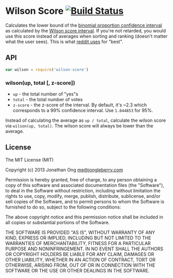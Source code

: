 # Wilson Score [![Build Status](https://travis-ci.org/jonathanong/wilson-score.png)](https://travis-ci.org/jonathanong/wilson-score)

Calculates the lower bound of the [binomial proportion confidence interval](http://en.wikipedia.org/wiki/Binomial_proportion_confidence_interval) as calculated by the [Wilson score interval](http://en.wikipedia.org/wiki/Binomial_proportion_confidence_interval#Wilson_score_interval).
If you're not retarded, you would use this score instead of averages when sorting and ranking (doesn't matter what the user sees).
This is what [reddit uses](http://amix.dk/blog/post/19588) for "best".

## API

```js
var wilson = require('wilson-score')
```

### wilson(up, total [, z-score])

- `up` - the total number of "yes"s
- `total` - the total number of votes
- `z-score` - the z-score of the interval.
  By default, it's ~2.3 which corresponds to a 99% confidence interval.
  Use `1.644853` for 95%.

Instead of calculating the average as `up / total`,
calculate the wilson score via `wilson(up, total)`.
The wilson score will always be lower than the average.

## License

The MIT License (MIT)

Copyright (c) 2013 Jonathan Ong me@jongleberry.com

Permission is hereby granted, free of charge, to any person obtaining a copy
of this software and associated documentation files (the "Software"), to deal
in the Software without restriction, including without limitation the rights
to use, copy, modify, merge, publish, distribute, sublicense, and/or sell
copies of the Software, and to permit persons to whom the Software is
furnished to do so, subject to the following conditions:

The above copyright notice and this permission notice shall be included in
all copies or substantial portions of the Software.

THE SOFTWARE IS PROVIDED "AS IS", WITHOUT WARRANTY OF ANY KIND, EXPRESS OR
IMPLIED, INCLUDING BUT NOT LIMITED TO THE WARRANTIES OF MERCHANTABILITY,
FITNESS FOR A PARTICULAR PURPOSE AND NONINFRINGEMENT. IN NO EVENT SHALL THE
AUTHORS OR COPYRIGHT HOLDERS BE LIABLE FOR ANY CLAIM, DAMAGES OR OTHER
LIABILITY, WHETHER IN AN ACTION OF CONTRACT, TORT OR OTHERWISE, ARISING FROM,
OUT OF OR IN CONNECTION WITH THE SOFTWARE OR THE USE OR OTHER DEALINGS IN
THE SOFTWARE.